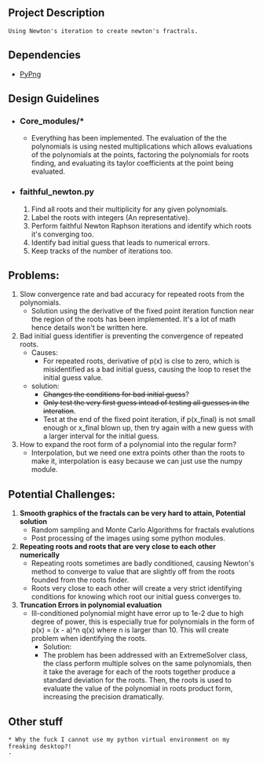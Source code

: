 ## Project Description
    Using Newton's iteration to create newton's fractrals. 
## Dependencies
- [PyPng](https://github.com/drj11/pypng)
 
## Design Guidelines
- ### Core_modules/*
    - Everything has been implemented. The evaluation of the the polynomials is using nested multiplications which allows evaluations of the polynomials at the points, factoring the polynomials for roots finding, and evaluating its taylor coefficients at the point being evaluated. 
- ### faithful_newton.py
    1. Find all roots and their multiplicity for any given polynomials. 
    2. Label the roots with integers (An representative). 
    3. Perform faithful Newton Raphson iterations and identify which roots it's converging too. 
    4. Identify bad initial guess that leads to numerical errors.
    5. Keep tracks of the number of iterations too.  
 
## Problems: 
1. Slow convergence rate and bad accuracy for repeated roots 
from the polynomials. 
    * Solution using the derivative of the fixed point iteration function 
    near the region of the roots has been implemented. It's a lot of math
    hence details won't be written here. 
2. Bad initial guess identifier is preventing the convergence of repeated roots. 
    * Causes: 
        * For repeated roots, derivative of p(x) is clse to zero, which is misidentified as a bad initial guess, causing the loop to reset the initial guess value. 
    * solution: 
        * ~~Changes the conditions for bad initial guess~~? 
        * ~~Only test the very first guess intead of testing all guesses in the interation~~.
        * Test at the end of the fixed point iteration, if p(x_final) is not small enough or x_final blown up, then try again with a new guess with a larger interval for the initial guess.  
3. How to expand the root form of a polynomial into the regular form? 
    * Interpolation, but we need one extra points other than the roots to make it, interpolation is easy because we can just use the numpy module. 
        
## Potential Challenges: 
1. **Smooth graphics of the fractals can be very hard to attain, Potential solution**
    * Random sampling and Monte Carlo Algorithms for fractals evalutions
    * Post processing of the images using some python modules. 
2. **Repeating roots and roots that are very close to each other numerically**
    * Repeating roots sometimes are badly conditioned, causing Newton's method to converge to value that are slightly off from the roots founded from the roots finder. 
    * Roots very close to each other will create a very strict identifying conditions for knowing which root our initial guess converges to. 
3. **Truncation Errors in polynomial evaluation** 
    * Ill-conditioned polynomial might have error up to 1e-2 due to high degree of power, this is especially true for polynomials in the form of p(x) = (x - a)^n q(x) where n is larger than 10. This will create problem when identifying the 
    roots. 
        * Solution: 
        * The problem has been addressed with an ExtremeSolver class, the class perform multiple solves on the same polynomials, then it take the average for each of the roots together produce a standard deviation for the roots. Then, the roots is used to evaluate the value of the polynomial in roots product form, increasing the precision dramatically. 
        
        
        
## Other stuff
    * Why the fuck I cannot use my python virtual environment on my freaking desktop?!
    - 